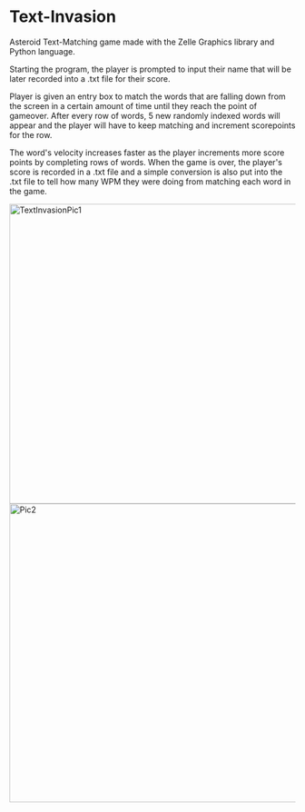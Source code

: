 # Text-Invasion

Asteroid Text-Matching game made with the Zelle Graphics library and Python language.

Starting the program, the player is prompted to input their name that will be later recorded into a .txt file for their score.

Player is given an entry box to match the words that are falling down from the screen in a certain amount of time until they reach the point of gameover. After every row of words, 5 new randomly indexed words will appear and the player will have to keep matching and increment scorepoints for the row. 

The word's velocity increases faster as the player increments more score points by completing rows of words. When the game is over, the player's score is recorded in a .txt file and a simple conversion is also put into the .txt file to tell how many WPM they were doing from matching each word in the game.

<img width="528" alt="TextInvasionPic1" src="https://user-images.githubusercontent.com/46412260/64909847-06b3ab80-d6df-11e9-8a01-595d5d6514b4.PNG">

<img width="526" alt="Pic2" src="https://user-images.githubusercontent.com/46412260/64909858-1fbc5c80-d6df-11e9-8b66-8d3d33d73c52.PNG">
